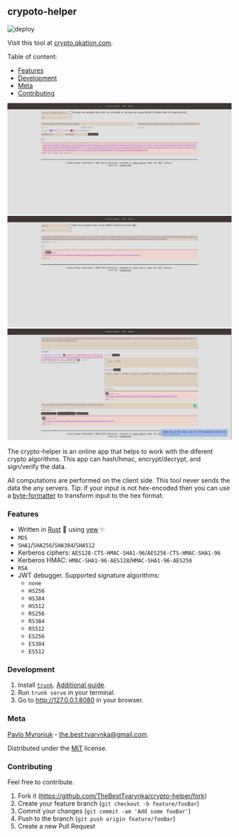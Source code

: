 ## crypoto-helper

![deploy](https://github.com/TheBestTvarynka/crypto-helper/actions/workflows/github-actions.yml/badge.svg)

Visit this tool at [crypto.qkation.com](https://crypto.qkation.com).

Table of content:

* [Features](#features)
* [Development](#development)
* [Meta](#meta)
* [Contributing](#contributing)

![](/public/img/example.png)
![](/public/img/sha.png)
![](/public/img/jwt.png)

The crypto-helper is an online app that helps to work with the diferent crypto algorithms. This app can hash/hmac, encrypt/decrypt, and sign/verify the data.

All computations are performed on the client side. This tool never sends the data the any servers. Tip: if your input is not hex-encoded then you can use a [byte-formatter](https://bf.qkation.com) to transform input to the hex format.

### Features

* Written in [Rust](https://github.com/rust-lang/rust) :crab: using [yew](https://github.com/yewstack/yew) :sparkles:
* `MD5`
* `SHA1`/`SHA256`/`SHA384`/`SHA512`
* Kerberos ciphers: `AES128-CTS-HMAC-SHA1-96`/`AES256-CTS-HMAC-SHA1-96`
* Kerberos HMAC: `HMAC-SHA1-96-AES128`/`HMAC-SHA1-96-AES256`
* `RSA`
* JWT debugger. Supported signature algorithms:
  * `none`
  * `HS256`
  * `HS384`
  * `HS512`
  * `RS256`
  * `RS384`
  * `RS512`
  * `ES256`
  * `ES384`
  * `ES512`


### Development

1. Install [`trunk`](https://github.com/thedodd/trunk). [Additional guide](https://yew.rs/docs/next/getting-started/introduction#install-trunk).
2. Run `trunk serve` in your terminal.
3. Go to http://127.0.0.1:8080 in your browser.

### Meta

[Pavlo Myroniuk](https://github.com/TheBestTvarynka) - [the.best.tvarynka@gmail.com](mailto:the.best.tvarynka@gmail.com).

Distributed under the [MIT](https://github.com/TheBestTvarynka/crypto-helper/blob/main/LICENSE) license.

### Contributing

Feel free to contribute.

1. Fork it (<https://github.com/TheBestTvarynka/crypto-helper/fork>)
2. Create your feature branch (`git checkout -b feature/fooBar`)
3. Commit your changes (`git commit -am 'Add some fooBar'`)
4. Push to the branch (`git push origin feature/fooBar`)
5. Create a new Pull Request
